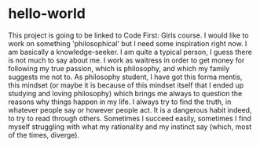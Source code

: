 # hello-world
This project is going to be linked to Code First: Girls course. I would like to work on something 'philosophical' but I need some inspiration right now.
I am basically a knowledge-seeker. I am quite a typical person, I guess there is not much to say about me. I work as waitress in order to get money for following my true passion, which is philosophy, and which my family suggests me not to. As philosophy student, I have got this forma mentis, this mindset (or maybe it is because of this mindset itself that I ended up studying and loving philosophy) which brings me always to question the reasons why things happen in my life. I always try to find the truth, in whatever people say or however people act. It is a dangerous habit indeed, to try to read through others. Sometimes I succeed easily, sometimes I find myself struggling with what my rationality and my instinct say (which, most of the times, diverge). 
